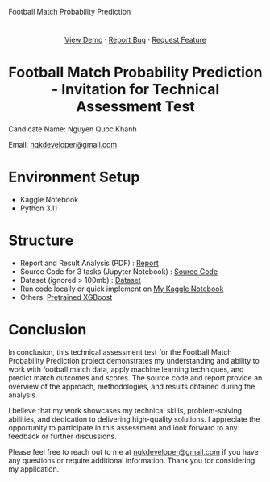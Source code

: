 
Football Match Probability Prediction
# 
<a name="readme-top"></a>
<div align="center">
  <p align="center">
    <a href="https://github.com/othneildrew/Best-README-Template">View Demo</a>
    ·
    <a href="https://github.com/nqkhanh2002/Football-Match-Probability-Prediction/issues">Report Bug</a>
    ·
    <a href="https://github.com/nqkhanh2002/Football-Match-Probability-Prediction/pulls">Request Feature</a>
  </p>
</div>

<h1 align="center"> Football Match Probability Prediction - Invitation for Technical Assessment Test </h1>

Candicate Name: Nguyen Quoc Khanh

Email: nqkdeveloper@gmail.com

# Environment Setup
- Kaggle Notebook
- Python 3.11  

# Structure
- Report and Result Analysis (PDF) : [Report](Report.pdf)
- Source Code for 3 tasks (Jupyter Notebook) : [Source Code](source)
- Dataset (ignored > 100mb) : [Dataset](https://www.kaggle.com/competitions/football-match-probability-prediction)
- Run code locally or quick implement on [My Kaggle Notebook](https://www.kaggle.com/code/masterofdeception/thinkprompt-test-nqk)
- Others: [Pretrained XGBoost](https://www.kaggle.com/datasets/masterofdeception/xgboost-football)

# Conclusion
In conclusion, this technical assessment test for the Football Match Probability Prediction project demonstrates my understanding and ability to work with football match data, apply machine learning techniques, and predict match outcomes and scores. The source code and report provide an overview of the approach, methodologies, and results obtained during the analysis.

I believe that my work showcases my technical skills, problem-solving abilities, and dedication to delivering high-quality solutions. I appreciate the opportunity to participate in this assessment and look forward to any feedback or further discussions.

Please feel free to reach out to me at nqkdeveloper@gmail.com if you have any questions or require additional information. Thank you for considering my application.
